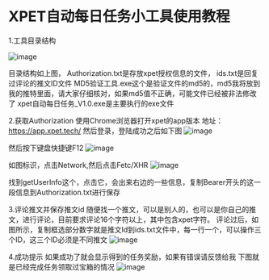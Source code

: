 # XPET自动每日任务小工具使用教程
1.工具目录结构

![image](https://github.com/weideyyds/xpet_auto_chest/assets/155040240/9f972b52-b105-4595-ba96-65305cdab284)

目录结构如上图，
Authorization.txt是存放xpet授权信息的文件，
ids.txt是回复过评论的推文ID文件
MD5验证工具.exe这个是验证文件的md5的，md5我将放到我的推特里面，请大家仔细核对，如果md5值不正确，可能文件已经被非法修改了
xpet自动每日任务_V1.0.exe是主要执行的exe文件

2.获取Authorization
使用Chrome浏览器打开xpet的app版本
地址：https://app.xpet.tech/
然后登录，登陆成功之后如下图
![image](https://github.com/weideyyds/xpet_auto_chest/assets/155040240/ee5a6e6d-00da-4964-ae34-5d6c6dcb77b2)

然后按下键盘快捷键F12
![image](https://github.com/weideyyds/xpet_auto_chest/assets/155040240/3f0bce79-3daa-4dbb-8844-1e9aa4c4e0e2)


如图标识，点击Network,然后点击Fetc/XHR
![image](https://github.com/weideyyds/xpet_auto_chest/assets/155040240/683f085c-7d8f-46f7-9055-168d2dff9ad5)


找到getUserInfo这个，点击它，会出来右边的一些信息，复制Bearer开头的这一段信息到Authorization.txt进行保存

3.评论推文并保存推文id
随便找一个推文，可以是别人的，也可以是你自己的推文，进行评论，目前要求评论16个字符以上，其中包含xpet字符。
评论过后，如图所示，复制框选部分数字就是推文Id到ids.txt文件中，每一行一个，可以操作三个ID，这三个ID必须是不同推文
![image](https://github.com/weideyyds/xpet_auto_chest/assets/155040240/be0f53b1-b58c-4c62-bc72-efcf6ec8e1cf)


4.成功提示
如果成功了就会显示得到的任务奖励，如果有错误请反馈给我
下图就是已经完成任务领取过宝箱的情况
![image](https://github.com/weideyyds/xpet_auto_chest/assets/155040240/663ec909-6e6d-437a-b4bb-c7b910f3a8de)
